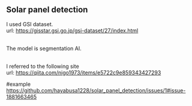 ## Solar panel detection 

I used GSI dataset.<br>
url: https://gisstar.gsi.go.jp/gsi-dataset/27/index.html<br><br>


The model is segmentation AI.<br><br>

I referred to the following site<br>
url: https://qiita.com/nigo1973/items/e5722c9e859343427293<br>


#example
https://github.com/hayabusa1228/solar_panel_detection/issues/1#issue-1881663465<br>

